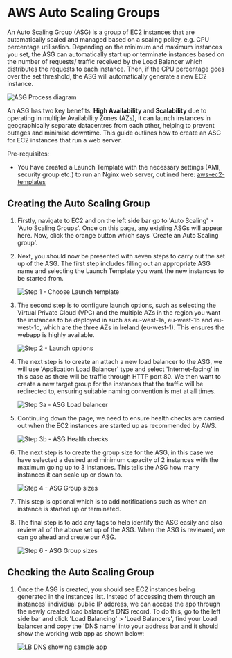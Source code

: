 # AWS Auto Scaling Groups

An Auto Scaling Group (ASG) is a group of EC2 instances that are automatically scaled and managed based on a scaling policy, e.g. CPU percentage utilisation. Depending on the minimum and maximum instances you set, the ASG can automatically start up or terminate instances based on the number of requests/ traffic received by the Load Balancer which distributes the requests to each instance. Then, if the CPU percentage goes over the set threshold, the ASG will automatically generate a new EC2 instance.

![ASG Process diagram](images/aws-asg-process.png)

An ASG has two key benefits: **High Availability** and **Scalability** due to operating in multiple Availability Zones (AZs), it can launch instances in geographically separate datacentres from each other, helping to prevent outages and minimise downtime. This guide outlines how to create an ASG for EC2 instances that run a web server.

Pre-requisites:

- You have created a Launch Template with the necessary settings (AMI, security group etc.) to run an Nginx web server, outlined here: [aws-ec2-templates](https://github.com/bradley-woods/tech230-aws/blob/main/aws-ec2-templates.md)

## Creating the Auto Scaling Group

1. Firstly, navigate to EC2 and on the left side bar go to 'Auto Scaling' > 'Auto Scaling Groups'. Once on this page, any existing ASGs will appear here. Now, click the orange button which says 'Create an Auto Scaling group'.

2. Next, you should now be presented with seven steps to carry out the set up of the ASG. The first step includes filling out an appropriate ASG name and selecting the Launch Template you want the new instances to be started from.

    ![Step 1 - Choose Launch template](images/aws-asg.png)

3. The second step is to configure launch options, such as selecting the Virtual Private Cloud (VPC) and the multiple AZs in the region you want the instances to be deployed in such as eu-west-1a, eu-west-1b and eu-west-1c, which are the three AZs in Ireland (eu-west-1). This ensures the webapp is highly available.

    ![Step 2 - Launch options](images/aws-asg-az.png)

4. The next step is to create an attach a new load balancer to the ASG, we will use 'Application Load Balancer' type and select 'Internet-facing' in this case as there will be traffic through HTTP port 80. We then want to create a new target group for the instances that the traffic will be redirected to, ensuring suitable naming convention is met at all times.

    ![Step 3a - ASG Load balancer](images/aws-asg-lb.png)

5. Continuing down the page, we need to ensure health checks are carried out when the EC2 instances are started up as recommended by AWS.

    ![Step 3b - ASG Health checks](images/aws-asg-health.png)

6. The next step is to create the group size for the ASG, in this case we have selected a desired and minimum capacity of 2 instances with the maximum going up to 3 instances. This tells the ASG how many instances it can scale up or down to.

    ![Step 4 - ASG Group sizes](images/aws-asg-sizes.png)

7. This step is optional which is to add notifications such as when an instance is started up or terminated.

8. The final step is to add any tags to help identify the ASG easily and also review all of the above set up of the ASG. When the ASG is reviewed, we can go ahead and create our ASG.

    ![Step 6 - ASG Group sizes](images/aws-asg-tags.png)

## Checking the Auto Scaling Group

1. Once the ASG is created, you should see EC2 instances being generated in the instances list. Instead of accessing them through an instances' individual public IP address, we can access the app through the newly created load balancer's DNS record. To do this, go to the left side bar and click 'Load Balancing' > 'Load Balancers', find your Load balancer and copy the 'DNS name' into your address bar and it should show the working web app as shown below:

    ![LB DNS showing sample app](images/aws-lb-app-working.png)
